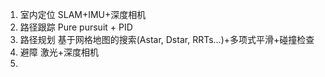 1. 室内定位
SLAM+IMU+深度相机
2. 路径跟踪
Pure pursuit + PID
3. 路径规划
基于网格地图的搜索(Astar, Dstar, RRTs...)+多项式平滑+碰撞检查
4. 避障
激光+深度相机
5. 
